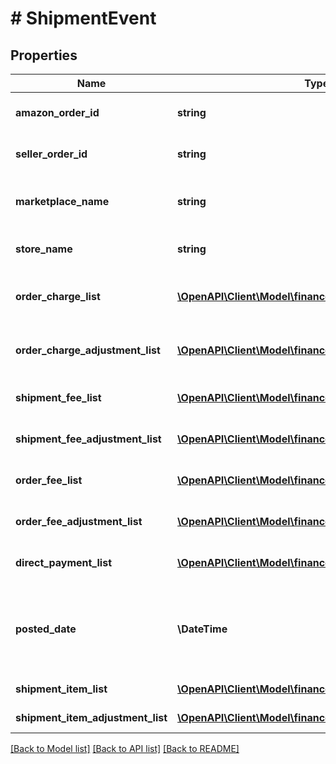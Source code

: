 # # ShipmentEvent

## Properties

Name | Type | Description | Notes
------------ | ------------- | ------------- | -------------
**amazon_order_id** | **string** | An Amazon-defined identifier for an order. | [optional]
**seller_order_id** | **string** | A seller-defined identifier for an order. | [optional]
**marketplace_name** | **string** | The name of the marketplace where the event occurred. | [optional]
**store_name** | **string** | The name of the store where the event occurred. | [optional]
**order_charge_list** | [**\OpenAPI\Client\Model\finances\v0\ChargeComponent[]**](ChargeComponent.md) | A list of charge information on the seller&#39;s account. | [optional]
**order_charge_adjustment_list** | [**\OpenAPI\Client\Model\finances\v0\ChargeComponent[]**](ChargeComponent.md) | A list of charge information on the seller&#39;s account. | [optional]
**shipment_fee_list** | [**\OpenAPI\Client\Model\finances\v0\FeeComponent[]**](FeeComponent.md) | A list of fee component information. | [optional]
**shipment_fee_adjustment_list** | [**\OpenAPI\Client\Model\finances\v0\FeeComponent[]**](FeeComponent.md) | A list of fee component information. | [optional]
**order_fee_list** | [**\OpenAPI\Client\Model\finances\v0\FeeComponent[]**](FeeComponent.md) | A list of fee component information. | [optional]
**order_fee_adjustment_list** | [**\OpenAPI\Client\Model\finances\v0\FeeComponent[]**](FeeComponent.md) | A list of fee component information. | [optional]
**direct_payment_list** | [**\OpenAPI\Client\Model\finances\v0\DirectPayment[]**](DirectPayment.md) | A list of direct payment information. | [optional]
**posted_date** | **\DateTime** | Fields with a schema type of date are in ISO 8601 date time format (for example GroupBeginDate). | [optional]
**shipment_item_list** | [**\OpenAPI\Client\Model\finances\v0\ShipmentItem[]**](ShipmentItem.md) | A list of shipment items. | [optional]
**shipment_item_adjustment_list** | [**\OpenAPI\Client\Model\finances\v0\ShipmentItem[]**](ShipmentItem.md) | A list of shipment items. | [optional]

[[Back to Model list]](../../README.md#models) [[Back to API list]](../../README.md#endpoints) [[Back to README]](../../README.md)
